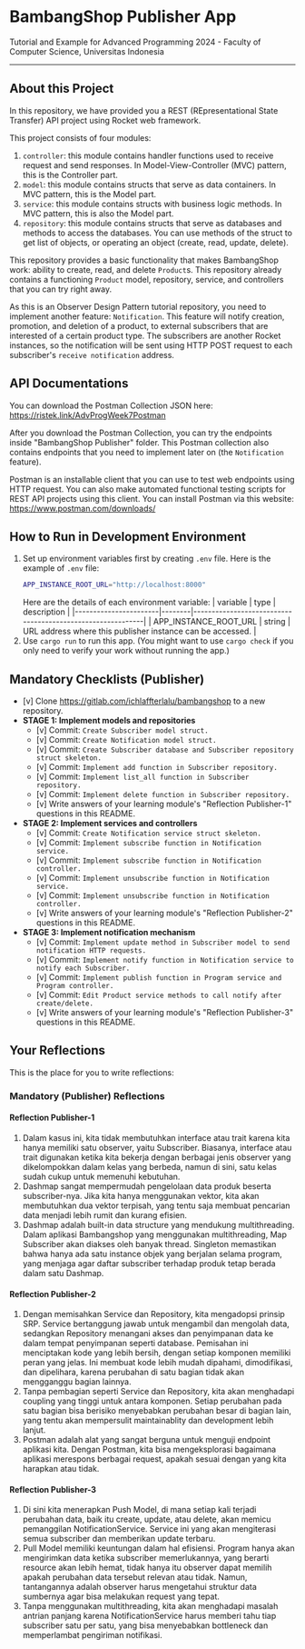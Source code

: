 # BambangShop Publisher App
Tutorial and Example for Advanced Programming 2024 - Faculty of Computer Science, Universitas Indonesia

---

## About this Project
In this repository, we have provided you a REST (REpresentational State Transfer) API project using Rocket web framework.

This project consists of four modules:
1.  `controller`: this module contains handler functions used to receive request and send responses.
    In Model-View-Controller (MVC) pattern, this is the Controller part.
2.  `model`: this module contains structs that serve as data containers.
    In MVC pattern, this is the Model part.
3.  `service`: this module contains structs with business logic methods.
    In MVC pattern, this is also the Model part.
4.  `repository`: this module contains structs that serve as databases and methods to access the databases.
    You can use methods of the struct to get list of objects, or operating an object (create, read, update, delete).

This repository provides a basic functionality that makes BambangShop work: ability to create, read, and delete `Product`s.
This repository already contains a functioning `Product` model, repository, service, and controllers that you can try right away.

As this is an Observer Design Pattern tutorial repository, you need to implement another feature: `Notification`.
This feature will notify creation, promotion, and deletion of a product, to external subscribers that are interested of a certain product type.
The subscribers are another Rocket instances, so the notification will be sent using HTTP POST request to each subscriber's `receive notification` address.

## API Documentations

You can download the Postman Collection JSON here: https://ristek.link/AdvProgWeek7Postman

After you download the Postman Collection, you can try the endpoints inside "BambangShop Publisher" folder.
This Postman collection also contains endpoints that you need to implement later on (the `Notification` feature).

Postman is an installable client that you can use to test web endpoints using HTTP request.
You can also make automated functional testing scripts for REST API projects using this client.
You can install Postman via this website: https://www.postman.com/downloads/

## How to Run in Development Environment
1.  Set up environment variables first by creating `.env` file.
    Here is the example of `.env` file:
    ```bash
    APP_INSTANCE_ROOT_URL="http://localhost:8000"
    ```
    Here are the details of each environment variable:
    | variable              | type   | description                                                |
    |-----------------------|--------|------------------------------------------------------------|
    | APP_INSTANCE_ROOT_URL | string | URL address where this publisher instance can be accessed. |
2.  Use `cargo run` to run this app.
    (You might want to use `cargo check` if you only need to verify your work without running the app.)

## Mandatory Checklists (Publisher)
-   [v] Clone https://gitlab.com/ichlaffterlalu/bambangshop to a new repository.
-   **STAGE 1: Implement models and repositories**
    -   [v] Commit: `Create Subscriber model struct.`
    -   [v] Commit: `Create Notification model struct.`
    -   [v] Commit: `Create Subscriber database and Subscriber repository struct skeleton.`
    -   [v] Commit: `Implement add function in Subscriber repository.`
    -   [v] Commit: `Implement list_all function in Subscriber repository.`
    -   [v] Commit: `Implement delete function in Subscriber repository.`
    -   [v] Write answers of your learning module's "Reflection Publisher-1" questions in this README.
-   **STAGE 2: Implement services and controllers**
    -   [v] Commit: `Create Notification service struct skeleton.`
    -   [v] Commit: `Implement subscribe function in Notification service.`
    -   [v] Commit: `Implement subscribe function in Notification controller.`
    -   [v] Commit: `Implement unsubscribe function in Notification service.`
    -   [v] Commit: `Implement unsubscribe function in Notification controller.`
    -   [v] Write answers of your learning module's "Reflection Publisher-2" questions in this README.
-   **STAGE 3: Implement notification mechanism**
    -   [v] Commit: `Implement update method in Subscriber model to send notification HTTP requests.`
    -   [v] Commit: `Implement notify function in Notification service to notify each Subscriber.`
    -   [v] Commit: `Implement publish function in Program service and Program controller.`
    -   [v] Commit: `Edit Product service methods to call notify after create/delete.`
    -   [v] Write answers of your learning module's "Reflection Publisher-3" questions in this README.

## Your Reflections
This is the place for you to write reflections:

### Mandatory (Publisher) Reflections

#### Reflection Publisher-1
1. Dalam kasus ini, kita tidak membutuhkan interface atau trait karena kita hanya memiliki satu observer, yaitu Subscriber. Biasanya, interface atau trait digunakan ketika kita bekerja dengan berbagai jenis observer yang dikelompokkan dalam kelas yang berbeda, namun di sini, satu kelas sudah cukup untuk memenuhi kebutuhan.
2. Dashmap sangat mempermudah pengelolaan data produk beserta subscriber-nya. Jika kita hanya menggunakan vektor, kita akan membutuhkan dua vektor terpisah, yang tentu saja membuat pencarian data menjadi lebih rumit dan kurang efisien.
3. Dashmap adalah built-in data structure yang mendukung multithreading. Dalam aplikasi Bambangshop yang menggunakan multithreading, Map Subscriber akan diakses oleh banyak thread. Singleton memastikan bahwa hanya ada satu instance objek yang berjalan selama program, yang menjaga agar daftar subscriber terhadap produk tetap berada dalam satu Dashmap.

#### Reflection Publisher-2
1. Dengan memisahkan Service dan Repository, kita mengadopsi prinsip SRP. Service bertanggung jawab untuk mengambil dan mengolah data, sedangkan Repository menangani akses dan penyimpanan data ke dalam tempat penyimpanan seperti database. Pemisahan ini menciptakan kode yang lebih bersih, dengan setiap komponen memiliki peran yang jelas. Ini membuat kode lebih mudah dipahami, dimodifikasi, dan dipelihara, karena perubahan di satu bagian tidak akan mengganggu bagian lainnya.
2. Tanpa pembagian seperti Service dan Repository, kita akan menghadapi coupling yang tinggi untuk antara komponen. Setiap perubahan pada satu bagian bisa berisiko menyebabkan perubahan besar di bagian lain, yang tentu akan mempersulit maintainablity dan development lebih lanjut.
3. Postman adalah alat yang sangat berguna untuk menguji endpoint aplikasi kita. Dengan Postman, kita bisa mengeksplorasi bagaimana aplikasi merespons berbagai request, apakah sesuai dengan yang kita harapkan atau tidak.

#### Reflection Publisher-3
1. Di sini kita menerapkan Push Model, di mana setiap kali terjadi perubahan data, baik itu create, update, atau delete, akan memicu pemanggilan NotificationService. Service ini yang akan mengiterasi semua subscriber dan memberikan update terbaru.
2. Pull Model memiliki keuntungan dalam hal efisiensi. Program hanya akan mengirimkan data ketika subscriber memerlukannya, yang berarti resource akan lebih hemat, tidak hanya itu observer dapat memilih apakah perubahan data tersebut relevan atau tidak. Namun, tantangannya adalah observer harus mengetahui struktur data sumbernya agar bisa melakukan request yang tepat.
3. Tanpa menggunakan multithreading, kita akan menghadapi masalah antrian panjang karena NotificationService harus memberi tahu tiap subscriber satu per satu, yang bisa menyebabkan bottleneck dan memperlambat pengiriman notifikasi.